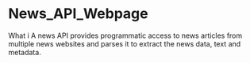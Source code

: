 # News_API_Webpage
What i A news API provides programmatic access to news articles from multiple news websites and parses it to extract the news data, text and metadata.
